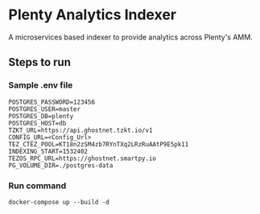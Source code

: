 # Plenty Analytics Indexer

A microservices based indexer to provide analytics across Plenty's AMM.

## Steps to run

### Sample .env file

```
POSTGRES_PASSWORD=123456
POSTGRES_USER=master
POSTGRES_DB=plenty
POSTGRES_HOST=db
TZKT_URL=https://api.ghostnet.tzkt.io/v1
CONFIG_URL=<Config_Url>
TEZ_CTEZ_POOL=KT18n2zSM4zb7RYnTXq2LRzRuAAtP9E5pk11
INDEXING_START=1532402
TEZOS_RPC_URL=https://ghostnet.smartpy.io
PG_VOLUME_DIR=./postgres-data
```

### Run command

```shell
docker-compose up --build -d
```
